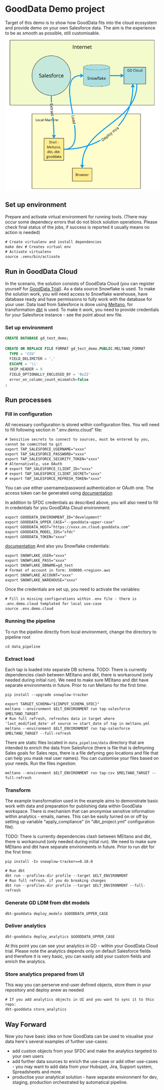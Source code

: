 # GoodData Demo project

Target of this demo is to show how GoodData fits into the cloud ecosystem and provide demo on your own Salesforce data. The aim is the experience to be as smooth as possible, still customisable.
![alt text](https://github.com/gooddata/gooddata-cloud-demos/blob/master/deployment_schema.png)

## Set up environment
Prepare and activate virtual environment for running tools.
(There may occur some dependecy errors that do not block solution operations. Please check final status of the jobs, if success is reported it usually means no action is needed)
```shell
# Create virtualenv and install dependencies
make dev # Creates virtual env
# Activate virtualenv
source .venv/bin/activate
```


## Run in GoodData Cloud

In the scenario, the solution consists of GoodData Cloud (you can register yourself for [GoodData Trial](https://www.gooddata.com/)). As a data source Snowflake is used. To make the solution work, you will need access to Snowflake warehouse, have database ready and have permissions to fully work with the database for your user.
Data load from Salesforce is done using [Meltano](https://meltano.com/), for transformation [dbt](https://www.getdbt.com/) is used.
To make it work, you need to provide credentials for your Salesforce instance - see the point about env file.

### Set up environment
```SQL
CREATE DATABASE gd_test_demo;

CREATE OR REPLACE FILE FORMAT gd_test_demo.PUBLIC.MELTANO_FORMAT
  TYPE = 'CSV'
  FIELD_DELIMITER = ','
  ESCAPE = '\\'
  SKIP_HEADER = 0
  FIELD_OPTIONALLY_ENCLOSED_BY = '0x22'
  error_on_column_count_mismatch=false
;  
```

## Run processes
### Fill in configuration
All necessary configuration is stored within configuration files. You will need to fill following section in ".env.demo.cloud" file:
```shell
# Sensitive secrets to connect to sources, must be entered by you, cannot be committed to git
export TAP_SALESFORCE_USERNAME="xxxx"
export TAP_SALESFORCE_PASSWORD="xxxx"
export TAP_SALESFORCE_SECURITY_TOKEN="xxxx"
# Alternatively, use OAuth
# export TAP_SALESFORCE_CLIENT_ID="xxxx"
# export TAP_SALESFORCE_CLIENT_SECRET="xxxx"
# export TAP_SALESFORCE_REFRESH_TOKEN="xxxx"
```
You can use either username/password authentication or OAuth one. The access token can be generated using [documentation](https://help.salesforce.com/s/articleView?id=sf.mc_pers_api_tokens_create.htm&type=5)

In addition to SFDC credentials as described above, you will also need to fill in credentials for you GoodDAta Cloud environment:
```shell
export GOODDATA_ENVIRONMENT_ID="development"
export GOODDATA_UPPER_CASE="--gooddata-upper-case"
export GOODDATA_HOST="https://xxxx.on.cloud.gooddata.com"
export GOODDATA_MODEL_IDS="sfdc"
export GOODDATA_TOKEN="xxxx"
```
[documentation](https://www.gooddata.com/developers/cloud-native/doc/cloud/getting-started/create-api-token/)
And also you Snowflake credentials:
```shell
export SNOWFLAKE_USER="xxxx"
export SNOWFLAKE_PASS="xxxx"
export SNOWFLAKE_DBNAME=gd_test
# Format of account in form: XX0000.<region>.aws
export SNOWFLAKE_ACCOUNT="xxxx"
export SNOWFLAKE_WAREHOUSE="xxxx"
```
Once the credentials are set up, you need to activate the variables:
```shell
# Fill in missing configurations within .env file - there is .env.demo.cloud templated for local use-case
source .env.demo.cloud
```
### Running the pipeline
To run the pipeline directly from local environment, change the directory to pipeline root
```shell
cd data_pipeline
```

### Extract load
Each tap is loaded into separate DB schema.
TODO: There is currently dependencies clash between MEltano and dbt, there is workaround (only needed during initial run). We need to make sure MEltano and dbt have separate environments in future.
Prior to run Meltano for the first time:

```shell
pip install --upgrade snowplow-tracker
```

```shell
export TARGET_SCHEMA="${INPUT_SCHEMA_SFDC}"
meltano --environment $ELT_ENVIRONMENT run tap-salesforce $MELTANO_TARGET
# Run full refresh, refreshes data in target where 'last_modified_date' of source >= start_date of tap in meltano.yml
meltano --environment $ELT_ENVIRONMENT run tap-salesforce $MELTANO_TARGET --full-refresh
```
There are static files located in `data_pipeline/data` directory that are intended to enrich the data from Salesforce (there is file that is definyning Sales goals for Sales reps, there is a file defyning geo locations and file that can help you mask real user names). You can customise your files based on your needs.
Run the files ingestion:

```shell
meltano --environment $ELT_ENVIRONMENT run tap-csv $MELTANO_TARGET --full-refresh
```

### Transform
The example transformation used in the example aims to demonstrate basic work with data and preparation for publishing data within GoodData workspace.
There is mechanism that can anonymise sensitive information within analytics - emails, names. This can be easily turned on or off by setting up variable "apply_compliance" (in "dbt_project.yml" configuration file).

TODO: There is currently dependencies clash between MEltano and dbt, there is workaround (only needed during initial run).  We need to make sure MEltano and dbt have separate environments in future.
Prior to run dbt for the first time:

```shell
pip install -Iv snowplow-tracker==0.10.0
```

```shell
# Run dbt
dbt run --profiles-dir profile --target $ELT_ENVIRONMENT
# Run full refresh, if you do breaking changes
dbt run --profiles-dir profile --target $ELT_ENVIRONMENT --full-refresh
```

### Generate GD LDM from dbt models
```shell
dbt-gooddata deploy_models $GOODDATA_UPPER_CASE
```

### Deliver analytics
```shell
dbt-gooddata deploy_analytics $GOODDATA_UPPER_CASE
```
At this point you can see your analytics in GD - within your GoodData Cloud trial. Please note the analytics depends only on default Salesforce fields and therefore it is very basic, you can easily add your custom fields and enrich the analytics.

### Store analytics prepared from UI
This way you can perserve end-user defined objects, store them in your repository and deploy anew as needed
```shell
# If you add analytics objects in UI and you want to sync it to this repo:
dbt-gooddata store_analytics
```

## Way Forward

Now you have basic idea on how GoodData can be used to visualise your data here's several examples of further use-cases:
- add custom objects from your SFDC and make the analytics targeted to your own users
- add further data sources to enrich the use-case or add other use-cases - you may want to add data from your Hubspot, Jira, Support system, Spreadsheets and more.
- productise your analytical solution - have separate environment for dev, staging, production orchestrated by automatical pipeline.

